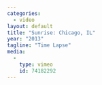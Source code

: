 ```yaml
---
categories:
  - video
layout: default
title: "Sunrise: Chicago, IL"
year: "2013"
tagline: "Time Lapse"
media:
  -
    type: vimeo
    id: 74182292
---
```

